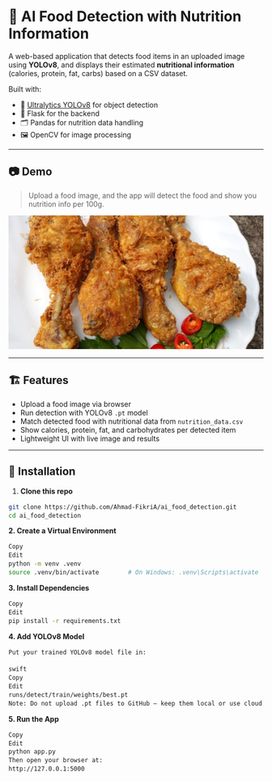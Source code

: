 # 🍱 AI Food Detection with Nutrition Information

A web-based application that detects food items in an uploaded image using **YOLOv8**, and displays their estimated **nutritional information** (calories, protein, fat, carbs) based on a CSV dataset.

Built with:
- 🧠 [Ultralytics YOLOv8](https://github.com/ultralytics/ultralytics) for object detection
- 🧪 Flask for the backend
- 🗂️ Pandas for nutrition data handling
- 🖼️ OpenCV for image processing

---

## 📷 Demo

> Upload a food image, and the app will detect the food and show you nutrition info per 100g.

![Demo Screenshot](static/uploads/photo.jpg) <!-- Change this to your best result -->

---

## 🏗️ Features

- Upload a food image via browser
- Run detection with YOLOv8 `.pt` model
- Match detected food with nutritional data from `nutrition_data.csv`
- Show calories, protein, fat, and carbohydrates per detected item
- Lightweight UI with live image and results

---

## 🚀 Installation

1. **Clone this repo**

```bash
git clone https://github.com/Ahmad-FikriA/ai_food_detection.git
cd ai_food_detection

```
**2. Create a Virtual Environment**
```bash
Copy
Edit
python -m venv .venv
source .venv/bin/activate        # On Windows: .venv\Scripts\activate
```
**3. Install Dependencies**
```bash
Copy
Edit
pip install -r requirements.txt
```

**4. Add YOLOv8 Model**
```bash
Put your trained YOLOv8 model file in:

swift
Copy
Edit
runs/detect/train/weights/best.pt
Note: Do not upload .pt files to GitHub — keep them local or use cloud links.
```

**5. Run the App**
```bash
Copy
Edit
python app.py
Then open your browser at:
http://127.0.0.1:5000
```